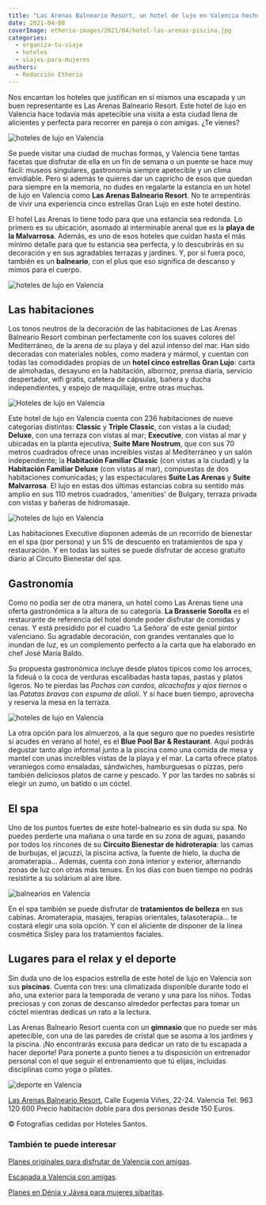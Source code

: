 ```yaml
---
title: "Las Arenas Balneario Resort, un hotel de lujo en Valencia hecho para disfrutar"
date: 2021-04-08
coverImage: etheria-images/2021/04/hotel-las-arenas-piscina.jpg
categories: 
  - organiza-tu-viaje
  - hoteles
  - viajes-para-mujeres
authors: 
  - Redacción Etheria
---
```


Nos encantan los hoteles que justifican en sí mismos una escapada y un buen representante es Las Arenas Balneario Resort. Este hotel de lujo en Valencia hace todavía más apetecible una visita a esta ciudad llena de alicientes y perfecta para recorrer en pareja o con amigas. ¿Te vienes?

![hoteles de lujo en Valencia](etheria-images/2021/04/hotel-las-arenas-noche.jpg "Las Arenas Balneario Resort.")

Se puede visitar una ciudad de muchas formas, y Valencia tiene tantas facetas que 
disfrutar de ella en un fin de semana o un puente se hace muy fácil: museos singulares, 
gastronomía siempre apetecible y un clima envidiable. Pero si además te quieres dar un 
capricho de esos que quedan para siempre en la memoria, no dudes en regalarte la 
estancia en un hotel de lujo en Valencia como **Las Arenas Balneario Resort**. No te 
arrepentirás de vivir una experiencia cinco estrellas Gran Lujo en este hotel destino. 

El hotel Las Arenas lo tiene todo para que una estancia sea redonda. Lo primero es su 
ubicación, asomado al interminable arenal que es la **playa de la Malvarrosa**. Además, 
es uno de esos hoteles que cuidan hasta el más mínimo detalle para que tu estancia sea 
perfecta, y lo descubrirás en su decoración y en sus agradables terrazas y jardines. Y, 
por si fuera poco, también es un **balneario**, con el plus que eso significa de 
descanso y mimos para el cuerpo. 

![hoteles de lujo en Valencia](etheria-images/2021/04/hotel-las-arenas-piscina.jpg "Piscina de Las Arenas Balneario Resort.")

## Las habitaciones

Los tonos neutros de la decoración de las habitaciones de Las Arenas Balneario Resort 
combinan perfectamente con los suaves colores del Mediterráneo, de la arena de su playa 
y del azul intenso del mar. Han sido decoradas con materiales nobles, como madera y 
mármol, y cuentan con todas las comodidades propias de un **hotel cinco estrellas Gran 
Lujo**: carta de almohadas, desayuno en la habitación, albornoz, prensa diaria, servicio 
despertador, wifi gratis, cafetera de cápsulas, bañera y ducha independientes, y espejo 
de maquillaje, entre otras muchas. 

![Hoteles de lujo en Valencia](etheria-images/2021/04/hotel-las-arenas-habitacion.jpg "Habitación Deluxe con terraza con vistas al mar.")

Este hotel de lujo en Valencia cuenta con 236 habitaciones de nueve categorías 
distintas: **Classic** y **Triple Classic**, con vistas a la ciudad; **Deluxe**, con una 
terraza con vistas al mar; **Executive**, con vistas al mar y ubicadas en la planta 
ejecutiva; **Suite Mare Nostrum**, que con sus 70 metros cuadrados ofrece unas 
increíbles vistas al Mediterráneo y un salón independiente; la **Habitación Familiar 
Classic** (con vistas a la ciudad) y la **Habitación Familiar Deluxe** (con vistas al 
mar), compuestas de dos habitaciones comunicadas; y las espectaculares **Suite Las 
Arenas** y **Suite Malvarrosa**. El lujo en estas dos últimas estancias cobra su sentido 
más amplio en sus 110 metros cuadrados, 'amenities' de Bulgary, terraza privada con 
vistas y bañeras de hidromasaje. 

![hoteles de lujo en Valencia](etheria-images/2021/04/hotel-las-arenas-suite.jpg "Salón de la Suite Mare Nostrum.")

Las habitaciones Executive disponen además de un recorrido de bienestar en el spa (por 
persona) y un 5% de descuento en tratamientos de spa y restauración. Y en todas las 
suites se puede disfrutar de acceso gratuito diario al Circuito Bienestar del spa. 

## Gastronomía

Como no podía ser de otra manera, un hotel como Las Arenas tiene una oferta gastronómica 
a la altura de su categoría. **La Brasserie Sorolla** es el restaurante de referencia 
del hotel donde poder disfrutar de comidas y cenas. Y está presidido por el cuadro ‘La 
Señora’ de este genial pintor valenciano. Su agradable decoración, con grandes 
ventanales que lo inundan de luz, es un complemento perfecto a la carta que ha elaborado 
en chef José María Baldo. 

Su propuesta gastronómica incluye desde platos típicos como los arroces, la fideuá o la 
coca de verduras escalibadas hasta tapas, pastas y platos ligeros. No te pierdas las 
_Pochas con cardos, alcachofas y ajos tiernos_ o las _Patatas bravas con espuma de 
alioli_. Y si hace buen tiempo, aprovecha y reserva la mesa en la terraza. 

![hoteles de lujo en Valencia](etheria-images/2021/04/hotel-las-arenas-restaurante-sorolla.jpg "La Brasserie Sorolla.")

La otra opción para los almuerzos, a la que seguro que no puedes resistirte si acudes en 
verano al hotel, es el **Blue Pool Bar & Restaurant**. Aquí podrás degustar tanto algo 
informal junto a la piscina como una comida de mesa y mantel con unas increíbles vistas 
de la playa y el mar. La carta ofrece platos veraniegos como ensaladas, sándwiches, 
hamburguesas o pizzas, pero también deliciosos platos de carne y pescado. Y por las 
tardes no sabrás si elegir un zumo, un batido o un cóctel. 

## El spa

Uno de los puntos fuertes de este hotel-balneario es sin duda su spa. No puedes perderte 
una mañana o una tarde en su zona de aguas, pasando por todos los rincones de su 
**Circuito Bienestar de hidroterapia**: las camas de burbujas, el jacuzzi, la piscina 
activa, la fuente de hielo, la ducha de aromaterapia… Además, cuenta con zona interior y 
exterior, alternando zonas de luz con otras más tenues. En los días con buen tiempo no 
podrás resistirte a su solárium al aire libre. 

![balnearios en Valencia](etheria-images/2021/04/hotel-las-arenas-spa-exterior.jpg "Zona exterior del spa.")

En el spa también se puede disfrutar de **tratamientos de belleza** en sus cabinas. 
Aromaterapia, masajes, terapias orientales, talasoterapia… te costará elegir una sola 
opción. Y con el aliciente de disponer de la línea cosmética Sisley para los 
tratamientos faciales. 

## Lugares para el relax y el deporte

Sin duda uno de los espacios estrella de este hotel de lujo en Valencia son sus 
**piscinas**. Cuenta con tres: una climatizada disponible durante todo el año, una 
exterior para la temporada de verano y una para los niños. Todas preciosas y con zonas 
de descanso alrededor perfectas para tomar un cóctel mientras dedicas un rato a la 
lectura. 

Las Arenas Balneario Resort cuenta con un **gimnasio** que no puede ser más apetecible, 
con una de las paredes de cristal que se asoma a los jardines y la piscina. ¡No 
encontrarás excusa para dedicar un rato de tu escapada a hacer deporte! Para ponerte a 
punto tienes a tu disposición un entrenador personal con el que seguir el entrenamiento 
que tú elijas, incluidas disciplinas como yoga o pilates. 

![deporte en Valencia](etheria-images/2021/04/hotel-las-arenas-gimnasio.jpg "Gimnasio de Las Arenas Balneario Resort.")

[Las Arenas Balneario Resort.](https://www.hotelvalencialasarenas.com) Calle Eugenia 
Viñes, 22-24. Valencia Tel. 963 120 600 Precio habitación doble para dos personas desde 
150 Euros. 

© Fotografías cedidas por Hoteles Santos. 

### También te puede interesar

[Planes originales para disfrutar de Valencia con 
amigas](https://etheriamagazine.com/2020/09/18/planes-originales-valencia-con-amigas/). 

[Escapada a Valencia con 
amigas](https://etheriamagazine.com/2018/12/04/un-viaje-a-valencia-con-amigas/). 

[Planes en Dénia y Jávea para mujeres 
sibaritas](https://etheriamagazine.com/2021/04/03/que-hacer-donde-comer-con-amigas-denia-javea/).
